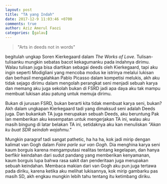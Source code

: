 ```yaml
---
layout: post
title: "TA yang Indah"
date: 2017-12-9 11:03:46 +0700
comments: true
author: Aziz Amerul Faozi
categories: [galau]
---
```

> "Arts in deeds not in words"

begitulah ungkap Soren Kierkegaard dalam *The Works of Love*. Tulisan-tulisanku mungkin sebatas bacot kekagumanku pada indahnya dirimu. Walau tulisan juga bisa diartikan sebagai deeds oleh Kierkegaard, tapi aku ingin seperti Modigliani yang mencoba modus ke istrinya melalui lukisan dan berhasil mengalahkan Pablo Picasso dalam kompetisi melukis, akh aku tidak sejago dirimu dalam mengolah perangkat seni menjadi sebuah karya dan memang aku juga sekolah bukan di FSRD jadi apa daya aku tak mampu membuat lukisan atau patung untuk memuja dirimu.

Bukan di jurusan FSRD, bukan berarti kita tidak membuat karya seni, bukan? Akh dalam ungkapan Kierkegaard tadi yang dimaksud seni adalah Deeds juga. Dan bukankah TA juga merupakan sebuah Deeds, aku beruntung Pak Ian memberikan aku kesempatan untuk mengerjakan TA ini, walau aku masih bingung di latar belakan TA ini, setidaknya aku kan menuliskan *"Akan ku buat SDR seindah wajahmu."*

Mungkin paragraf tadi sangat pathetic, ha ha ha, kok jadi mirip dengan kalimat van Gogh dalam *Faire parle sur van Gogh*. Dia menghina karya seni kaum borguis karena mengamputasi realitas tentang kegelapan, dan hanya berfikir keindahan dari sudut pandang yang memberikan kenyamanan, kaum borguis lupa bahwa rasa sakit dan penderitaan juga merupakan sebuah keindahan. Membaca makian dari van Gogh aku pun juga tertawa pada diriku, karena ketika aku melihat lukisannya, kok mirip gambarku pas masih SD, akh engkau mungkin lebih tahu tentang itu ketimbang diriku.
